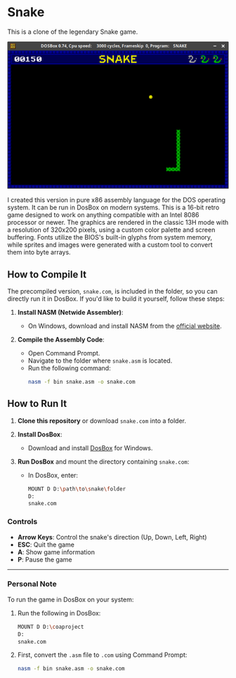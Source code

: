 # Snake

This is a clone of the legendary Snake game.

![snake.png](https://github.com/arunava-12/Snake_in_8086/blob/main/snake.png)

I created this version in pure x86 assembly language for the DOS operating system. It can be run in DosBox on modern systems. This is a 16-bit retro game designed to work on anything compatible with an Intel 8086 processor or newer. The graphics are rendered in the classic 13H mode with a resolution of 320x200 pixels, using a custom color palette and screen buffering. Fonts utilize the BIOS's built-in glyphs from system memory, while sprites and images were generated with a custom tool to convert them into byte arrays.

## How to Compile It

The precompiled version, `snake.com`, is included in the folder, so you can directly run it in DosBox. If you'd like to build it yourself, follow these steps:

1. **Install NASM (Netwide Assembler)**:
   - On Windows, download and install NASM from the [official website](https://www.nasm.us/).

2. **Compile the Assembly Code**:
   - Open Command Prompt.
   - Navigate to the folder where `snake.asm` is located.
   - Run the following command:
     ```bash
     nasm -f bin snake.asm -o snake.com
     ```

## How to Run It

1. **Clone this repository** or download `snake.com` into a folder.

2. **Install DosBox**:
   - Download and install [DosBox](https://www.dosbox.com/) for Windows.

3. **Run DosBox** and mount the directory containing `snake.com`:
   - In DosBox, enter:
     ```bash
     MOUNT D D:\path\to\snake\folder
     D:
     snake.com
     ```

### Controls

- **Arrow Keys**: Control the snake's direction (Up, Down, Left, Right)
- **ESC**: Quit the game
- **A**: Show game information
- **P**: Pause the game

---

### Personal Note

To run the game in DosBox on your system:

1. Run the following in DosBox:
   ```bash
   MOUNT D D:\coaproject
   D:
   snake.com
   ```

2. First, convert the `.asm` file to `.com` using Command Prompt:
   ```bash
   nasm -f bin snake.asm -o snake.com
   ```
